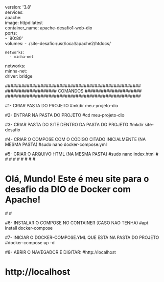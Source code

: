 version: '3.8'   
services:   
  apache:   
    image: httpd:latest   
    container_name: apache-desafio1-web-dio   
    ports:   
      - '80:80'  
    volumes:
      - ./site-desafio:/usr/local/apache2/htdocs/   
      
    networks:   
      - minha-net   
     
networks:   
    minha-net:      
      driver: bridge      

   
##################################################
################### COMANDOS #####################
##################################################

#1- CRIAR PASTA DO PROJETO
#mkdir meu-projeto-dio

#2- ENTRAR NA PASTA DO PROJETO
#cd meu-projeto-dio

#3- CRIAR PASTA DO SITE DENTRO DA PASTA DO PROJETO
#mkdir site-desafio

#4- CRIAR O COMPOSE COM O CÓDIGO CITADO INICIALMENTE (NA MESMA PASTA)
#sudo nano docker-compose.yml

#5- CRIAR O ARQUIVO HTML (NA MESMA PASTA)
#sudo nano index.html
#<!DOCTYPE html>
#<html lang="pt-br">
#<head>
#<meta charset="UTF-8">
#<meta name="viewport" content="width=device-width, initial-scale=1.0">
#<title>Meu Site Apache</title>
#</head>
#<body>
#<h1>Olá, Mundo! Este é meu site para o desafio da DIO de Docker com Apache!</h1>
#</body>
#</html>


#6- INSTALAR O COMPOSE NO CONTAINER (CASO NAO TENHA)
#apt install docker-compose

#7- INICIAR O DOCKER-COMPOSE.YML QUE ESTÁ NA PASTA DO PROJETO
#docker-compose up -d

#8- ABRIR O NAVEGADOR E DIGITAR:
#http://localhost
# http://localhost
